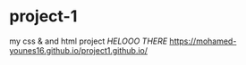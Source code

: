 # project-1
my css  & and  html project
*HELOOO THERE*
https://mohamed-younes16.github.io/project1.github.io/
